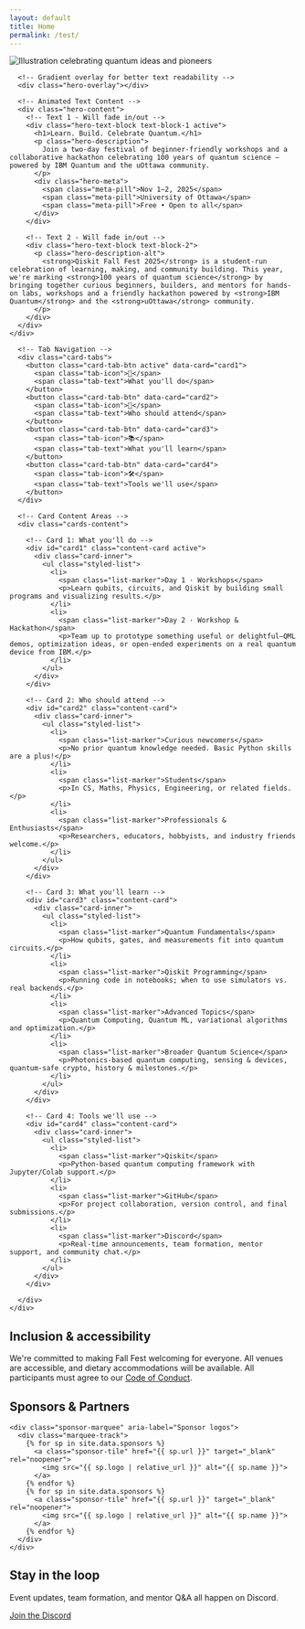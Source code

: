 ```yaml
---
layout: default
title: Home
permalink: /test/
---
```


<section class="hero">
  <div class="container hero-inner">
    <!-- <h1>Learn. Build. Celebrate Quantum.</h1> -->
    <!-- <p>Join a two-day festival of beginner-friendly workshops and a collaborative hackathon celebrating 100 years of quantum science — powered by IBM Quantum and the uOttawa community.</p> -->
    <!-- <div class="meta">
      <span class="pill">Nov 1–2, 2025</span>
      <span class="pill">University of Ottawa</span>
      <span class="pill">Free • Open to all</span>
    </div> -->
  </div>
</section>

<main class="container">
  <!-- SECTION 1: Hero Banner with Animated Text Overlay -->
  <section class="hero-banner-section">
    <div class="hero-banner-container">
      <img
        src="{{ '/assets/Full_Illustration.png' | relative_url }}"
        alt="Illustration celebrating quantum ideas and pioneers"
        class="hero-background-image"
        loading="eager"
        decoding="async"
      >
      
      <!-- Gradient overlay for better text readability -->
      <div class="hero-overlay"></div>
      
      <!-- Animated Text Content -->
      <div class="hero-content">
        <!-- Text 1 - Will fade in/out -->
        <div class="hero-text-block text-block-1 active">
          <h1>Learn. Build. Celebrate Quantum.</h1>
          <p class="hero-description">
            Join a two-day festival of beginner-friendly workshops and a collaborative hackathon celebrating 100 years of quantum science — powered by IBM Quantum and the uOttawa community.
          </p>
          <div class="hero-meta">
            <span class="meta-pill">Nov 1–2, 2025</span>
            <span class="meta-pill">University of Ottawa</span>
            <span class="meta-pill">Free • Open to all</span>
          </div>
        </div>
        
        <!-- Text 2 - Will fade in/out -->
        <div class="hero-text-block text-block-2">
          <p class="hero-description-alt">
            <strong>Qiskit Fall Fest 2025</strong> is a student-run celebration of learning, making, and community building. This year, we're marking <strong>100 years of quantum science</strong> by bringing together curious beginners, builders, and mentors for hands-on labs, workshops and a friendly hackathon powered by <strong>IBM Quantum</strong> and the <strong>uOttawa</strong> community.
          </p>
        </div>
      </div>
    </div>
  </section>
  
  <!-- SECTION 2: Interactive Content Cards -->
  <section id="about" class="content-cards-section">
    <div class="container">
      
      <!-- Tab Navigation -->
      <div class="card-tabs">
        <button class="card-tab-btn active" data-card="card1">
          <span class="tab-icon">🚀</span>
          <span class="tab-text">What you'll do</span>
        </button>
        <button class="card-tab-btn" data-card="card2">
          <span class="tab-icon">👥</span>
          <span class="tab-text">Who should attend</span>
        </button>
        <button class="card-tab-btn" data-card="card3">
          <span class="tab-icon">📚</span>
          <span class="tab-text">What you'll learn</span>
        </button>
        <button class="card-tab-btn" data-card="card4">
          <span class="tab-icon">🛠️</span>
          <span class="tab-text">Tools we'll use</span>
        </button>
      </div>
  
      <!-- Card Content Areas -->
      <div class="cards-content">
        
        <!-- Card 1: What you'll do -->
        <div id="card1" class="content-card active">
          <div class="card-inner">
            <ul class="styled-list">
              <li>
                <span class="list-marker">Day 1 · Workshops</span>
                <p>Learn qubits, circuits, and Qiskit by building small programs and visualizing results.</p>
              </li>
              <li>
                <span class="list-marker">Day 2 · Workshop & Hackathon</span>
                <p>Team up to prototype something useful or delightful—QML demos, optimization ideas, or open-ended experiments on a real quantum device from IBM.</p>
              </li>
            </ul>
          </div>
        </div>
  
        <!-- Card 2: Who should attend -->
        <div id="card2" class="content-card">
          <div class="card-inner">
            <ul class="styled-list">
              <li>
                <span class="list-marker">Curious newcomers</span>
                <p>No prior quantum knowledge needed. Basic Python skills are a plus!</p>
              </li>
              <li>
                <span class="list-marker">Students</span>
                <p>In CS, Maths, Physics, Engineering, or related fields.</p>
              </li>
              <li>
                <span class="list-marker">Professionals & Enthusiasts</span>
                <p>Researchers, educators, hobbyists, and industry friends welcome.</p>
              </li>
            </ul>
          </div>
        </div>
  
        <!-- Card 3: What you'll learn -->
        <div id="card3" class="content-card">
          <div class="card-inner">
            <ul class="styled-list">
              <li>
                <span class="list-marker">Quantum Fundamentals</span>
                <p>How qubits, gates, and measurements fit into quantum circuits.</p>
              </li>
              <li>
                <span class="list-marker">Qiskit Programming</span>
                <p>Running code in notebooks; when to use simulators vs. real backends.</p>
              </li>
              <li>
                <span class="list-marker">Advanced Topics</span>
                <p>Quantum Computing, Quantum ML, variational algorithms and optimization.</p>
              </li>
              <li>
                <span class="list-marker">Broader Quantum Science</span>
                <p>Photonics-based quantum computing, sensing & devices, quantum-safe crypto, history & milestones.</p>
              </li>
            </ul>
          </div>
        </div>
  
        <!-- Card 4: Tools we'll use -->
        <div id="card4" class="content-card">
          <div class="card-inner">
            <ul class="styled-list">
              <li>
                <span class="list-marker">Qiskit</span>
                <p>Python-based quantum computing framework with Jupyter/Colab support.</p>
              </li>
              <li>
                <span class="list-marker">GitHub</span>
                <p>For project collaboration, version control, and final submissions.</p>
              </li>
              <li>
                <span class="list-marker">Discord</span>
                <p>Real-time announcements, team formation, mentor support, and community chat.</p>
              </li>
            </ul>
          </div>
        </div>
  
      </div>
    </div>
  </section>









  <section class="card">
    <h2>Inclusion & accessibility</h2>
    <p>
      We're committed to making Fall Fest welcoming for everyone. All venues are accessible, 
      and dietary accommodations will be available. All participants must agree to our
      <a href="{{ '/code-of-conduct/' | relative_url }}">Code of Conduct</a>.
    </p>
  </section>

  <section class="card" aria-labelledby="sponsor-heading">
    <h2 id="sponsor-heading">Sponsors & Partners</h2>

    <div class="sponsor-marquee" aria-label="Sponsor logos">
      <div class="marquee-track">
        {% for sp in site.data.sponsors %}
          <a class="sponsor-tile" href="{{ sp.url }}" target="_blank" rel="noopener">
            <img src="{{ sp.logo | relative_url }}" alt="{{ sp.name }}">
          </a>
        {% endfor %}
        {% for sp in site.data.sponsors %}
          <a class="sponsor-tile" href="{{ sp.url }}" target="_blank" rel="noopener">
            <img src="{{ sp.logo | relative_url }}" alt="{{ sp.name }}">
          </a>
        {% endfor %}
      </div>
    </div>
  </section>

  <section class="card center">
    <h2>Stay in the loop</h2>
    <p>Event updates, team formation, and mentor Q&A all happen on Discord.</p>
    <a class="btn" href="{{ '/contact/' | relative_url }}">Join the Discord</a>
  </section>

</main>
<script src="{{ '/assets/about.js' | relative_url }}"></script>
